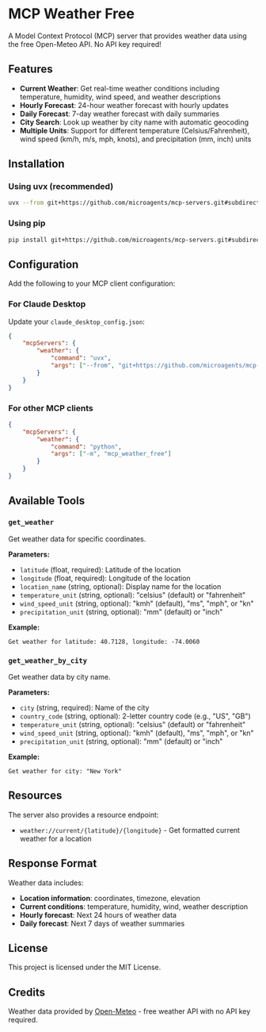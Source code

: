 # MCP Weather Free

A Model Context Protocol (MCP) server that provides weather data using the free Open-Meteo API. No API key required!

## Features

- **Current Weather**: Get real-time weather conditions including temperature, humidity, wind speed, and weather descriptions
- **Hourly Forecast**: 24-hour weather forecast with hourly updates
- **Daily Forecast**: 7-day weather forecast with daily summaries
- **City Search**: Look up weather by city name with automatic geocoding
- **Multiple Units**: Support for different temperature (Celsius/Fahrenheit), wind speed (km/h, m/s, mph, knots), and precipitation (mm, inch) units

## Installation

### Using uvx (recommended)

```bash
uvx --from git+https://github.com/microagents/mcp-servers.git#subdirectory=mcp-weather-free mcp-weather-free
```

### Using pip

```bash
pip install git+https://github.com/microagents/mcp-servers.git#subdirectory=mcp-weather-free
```

## Configuration

Add the following to your MCP client configuration:

### For Claude Desktop

Update your `claude_desktop_config.json`:

```json
{
    "mcpServers": {
        "weather": {
            "command": "uvx",
            "args": ["--from", "git+https://github.com/microagents/mcp-servers.git#subdirectory=mcp-weather-free", "mcp-weather-free"]
        }
    }
}
```

### For other MCP clients

```json
{
    "mcpServers": {
        "weather": {
            "command": "python",
            "args": ["-m", "mcp_weather_free"]
        }
    }
}
```

## Available Tools

### `get_weather`

Get weather data for specific coordinates.

**Parameters:**
- `latitude` (float, required): Latitude of the location
- `longitude` (float, required): Longitude of the location
- `location_name` (string, optional): Display name for the location
- `temperature_unit` (string, optional): "celsius" (default) or "fahrenheit"
- `wind_speed_unit` (string, optional): "kmh" (default), "ms", "mph", or "kn"
- `precipitation_unit` (string, optional): "mm" (default) or "inch"

**Example:**
```
Get weather for latitude: 40.7128, longitude: -74.0060
```

### `get_weather_by_city`

Get weather data by city name.

**Parameters:**
- `city` (string, required): Name of the city
- `country_code` (string, optional): 2-letter country code (e.g., "US", "GB")
- `temperature_unit` (string, optional): "celsius" (default) or "fahrenheit"
- `wind_speed_unit` (string, optional): "kmh" (default), "ms", "mph", or "kn"
- `precipitation_unit` (string, optional): "mm" (default) or "inch"

**Example:**
```
Get weather for city: "New York"
```

## Resources

The server also provides a resource endpoint:

- `weather://current/{latitude}/{longitude}` - Get formatted current weather for a location

## Response Format

Weather data includes:
- **Location information**: coordinates, timezone, elevation
- **Current conditions**: temperature, humidity, wind, weather description
- **Hourly forecast**: Next 24 hours of weather data
- **Daily forecast**: Next 7 days of weather summaries

## License

This project is licensed under the MIT License.

## Credits

Weather data provided by [Open-Meteo](https://open-meteo.com/) - free weather API with no API key required.